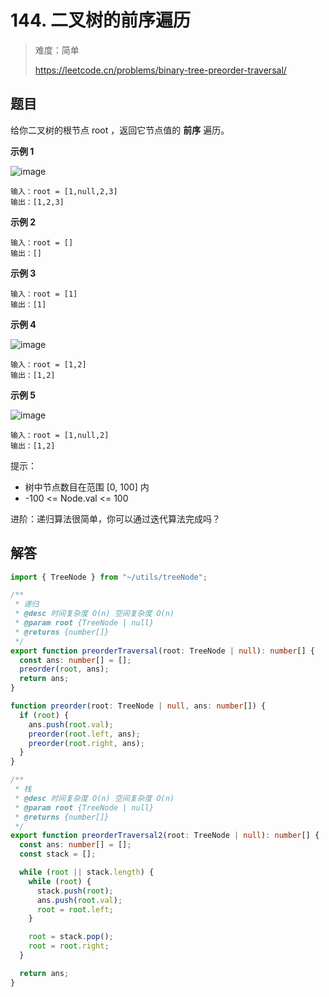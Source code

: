 # 144. 二叉树的前序遍历

> 难度：简单
>
> https://leetcode.cn/problems/binary-tree-preorder-traversal/

## 题目

给你二叉树的根节点 root ，返回它节点值的 **前序** 遍历。

**示例 1**

![image](https://user-images.githubusercontent.com/25545052/167753618-b39c42e3-d0f7-4c14-8f7f-99367dbf4293.png)

```
输入：root = [1,null,2,3]
输出：[1,2,3]
```

**示例 2**

```
输入：root = []
输出：[]
```

**示例 3**

```
输入：root = [1]
输出：[1]
```

**示例 4**

![image](https://user-images.githubusercontent.com/25545052/167753612-2fa59287-24bb-4b4e-b206-34546eb7d2d7.png)

```
输入：root = [1,2]
输出：[1,2]
```

**示例 5**

![image](https://user-images.githubusercontent.com/25545052/167753607-404f6888-3e55-4b38-a5e3-5a5fa7615223.png)

```
输入：root = [1,null,2]
输出：[1,2]
```

提示：

- 树中节点数目在范围 [0, 100] 内
- -100 <= Node.val <= 100

进阶：递归算法很简单，你可以通过迭代算法完成吗？

## 解答

```typescript
import { TreeNode } from "~/utils/treeNode";

/**
 * 递归
 * @desc 时间复杂度 O(n) 空间复杂度 O(n)
 * @param root {TreeNode | null}
 * @returns {number[]}
 */
export function preorderTraversal(root: TreeNode | null): number[] {
  const ans: number[] = [];
  preorder(root, ans);
  return ans;
}

function preorder(root: TreeNode | null, ans: number[]) {
  if (root) {
    ans.push(root.val);
    preorder(root.left, ans);
    preorder(root.right, ans);
  }
}

/**
 * 栈
 * @desc 时间复杂度 O(n) 空间复杂度 O(n)
 * @param root {TreeNode | null}
 * @returns {number[]}
 */
export function preorderTraversal2(root: TreeNode | null): number[] {
  const ans: number[] = [];
  const stack = [];

  while (root || stack.length) {
    while (root) {
      stack.push(root);
      ans.push(root.val);
      root = root.left;
    }

    root = stack.pop();
    root = root.right;
  }

  return ans;
}
```
